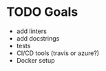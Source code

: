 # TODO Goals
  - add linters
  - add docstrings
  - tests
  - CI/CD tools (travis or azure?)
  - Docker setup
  
